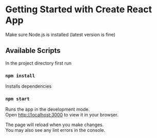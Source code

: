 # Getting Started with Create React App

Make sure Node.js is installed (latest version is fine)

## Available Scripts

In the project directory first run

### `npm install`

Installs dependencies

### `npm start`

Runs the app in the development mode.\
Open [http://localhost:3000](http://localhost:3000) to view it in your browser.

The page will reload when you make changes.\
You may also see any lint errors in the console.

